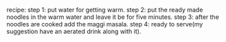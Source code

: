 recipe:
step 1: put water for getting warm.
step 2: put the ready made noodles in the warm water and leave it be for five minutes. 
step 3: after the noodles are cooked add the maggi masala.
step 4: ready to serve(my suggestion have an aerated drink along with it).